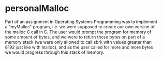 # personalMalloc

Part of an assignment in Operating Systems Programming was to implement a "myMalloc" program, i.e. we were supposed to create our own version of the malloc C call in C. The user would prompt the program for memory of some amount of bytes, and we were to return those bytes on part of a memory stack (we were only allowed to call sbrk with values greater than 8192 just like with malloc), and as the user called for more and more bytes we would progress through this stack of memory.
